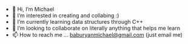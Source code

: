 - 👋 Hi, I’m Michael
- 👀 I’m interested in creating and collabing :)
- 🌱 I’m currently learning data structures through C++
- 💞️ I’m looking to collaborate on literally anything that helps me learn
- 📫 How to reach me ... baburyanmichael@gmail.com (just email me)

<!---
Myan02/Myan02 is a ✨ special ✨ repository because its `README.md` (this file) appears on your GitHub profile.
You can click the Preview link to take a look at your changes.
--->

